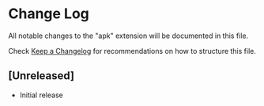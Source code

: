 # Change Log

All notable changes to the "apk" extension will be documented in this file.

Check [Keep a Changelog](http://keepachangelog.com/) for recommendations on how to structure this file.

## [Unreleased]

- Initial release